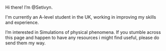  Hi there! I’m @Setivyn.
 
 I'm currently an A-level student in the UK, working in improving my skills and experience.
 
 I’m interested in Simulations of physical phenomena. If you stumble across this page and happen to have any resources i might find useful, please do send them my way.

<!---
Setivyn/Setivyn is a ✨ special ✨ repository because its `README.md` (this file) appears on your GitHub profile.
You can click the Preview link to take a look at your changes.
--->
